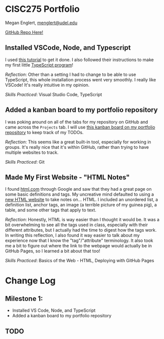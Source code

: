 # CISC275 Portfolio
Megan Englert, menglert@udel.edu

[GitHub Repo Here!](https://github.com/meganenglert/CISC275)


## Installed VSCode, Node, and Typescript
I used [this tutorial](https://neu-se.github.io/CS4530-CS5500-Spring-2021/tutorials/week1-getting-started) to get it done. I also followed their instructions to make my first little [TypeScript program](https://github.com/meganenglert/CISC275/blob/master/hello-world.ts)!

*Reflection*: Other than a setting I had to change to be able to use TypeScript, this whole installation process went very smoothly. I really like VSCode! It's really intuitive in my opinion.

*Skills Practiced*: Visual Studio Code, TypeScript

## Added a kanban board to my portfolio repository

I was poking around on all of the tabs for my repository on GitHub and came across the `Projects` tab. I will use [this kanban board on my portfolio repository](https://github.com/meganenglert/CISC275/projects/1) to keep track of my TODOs. 

*Reflection*: This seems like a great built-in tool, especially for working in groups. It's really nice that it's within GitHub, rather than trying to have multiple websites to track.

*Skills Practiced*: Git

## Made My First Website - "HTML Notes"

I found [html.com](https://html.com/) through Google and saw that they had a great page on some basic definitions and tags. My uncreative mind defaulted to using a [new HTML website](https://meganenglert.github.io/CISC275/first-website) to take notes on... HTML. I included an unordered list, a definition list, anchor tags, an image (a terrible picture of my guinea pig), a table, and some other tags that apply to text.

*Reflection*: Honestly, HTML is way easier than I thought it would be. It was a bit overwhelming to see all the tags used in class, especially with their different attributes, but I actually had the time to digest how the tags work. In writing this reflection, I also found it way easier to talk about my experience now that I know the "tag"/"attribute" terminology. It also took me a bit to figure out where the link to the webpage would actually be in GitHub Pages, so I learned a bit about that too!

*Skills Practiced*: Basics of the Web - HTML, Deploying with GitHub Pages

# Change Log
## Milestone 1:
- Installed VS Code, Node, and TypeScript
- Added a kanban board to my portfolio repository

## TODO